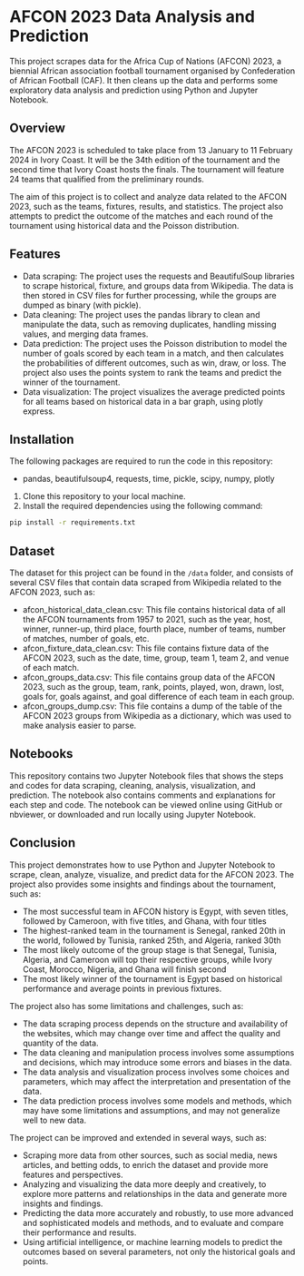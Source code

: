 # AFCON 2023 Data Analysis and Prediction

This project scrapes data for the Africa Cup of Nations (AFCON) 2023, a biennial African association football tournament organised by Confederation of African Football (CAF). It then cleans up the data and performs some exploratory data analysis and prediction using Python and Jupyter Notebook.

## Overview

The AFCON 2023 is scheduled to take place from 13 January to 11 February 2024 in Ivory Coast. It will be the 34th edition of the tournament and the second time that Ivory Coast hosts the finals. The tournament will feature 24 teams that qualified from the preliminary rounds.

The aim of this project is to collect and analyze data related to the AFCON 2023, such as the teams, fixtures, results, and statistics. The project also attempts to predict the outcome of the matches and each round of the tournament using historical data and the Poisson distribution.

## Features

- Data scraping: The project uses the requests and BeautifulSoup libraries to scrape historical, fixture, and groups data from Wikipedia. The data is then stored in CSV files for further processing, while the groups are dumped as binary (with pickle).
- Data cleaning: The project uses the pandas library to clean and manipulate the data, such as removing duplicates, handling missing values, and merging data frames.
- Data prediction: The project uses the Poisson distribution to model the number of goals scored by each team in a match, and then calculates the probabilities of different outcomes, such as win, draw, or loss. The project also uses the points system to rank the teams and predict the winner of the tournament.
- Data visualization: The project visualizes the average predicted points for all teams based on historical data in a bar graph, using plotly express.

## Installation

The following packages are required to run the code in this repository:

- pandas, beautifulsoup4, requests, time, pickle, scipy, numpy, plotly

1. Clone this repository to your local machine.
2. Install the required dependencies using the following command:

```bash
pip install -r requirements.txt
```

## Dataset

The dataset for this project can be found in the `/data` folder, and consists of several CSV files that contain data scraped from Wikipedia related to the AFCON 2023, such as:

- afcon_historical_data_clean.csv: This file contains historical data of all the AFCON tournaments from 1957 to 2021, such as the year, host, winner, runner-up, third place, fourth place, number of teams, number of matches, number of goals, etc.
- afcon_fixture_data_clean.csv: This file contains fixture data of the AFCON 2023, such as the date, time, group, team 1, team 2, and venue of each match.
- afcon_groups_data.csv: This file contains group data of the AFCON 2023, such as the group, team, rank, points, played, won, drawn, lost, goals for, goals against, and goal difference of each team in each group.
- afcon_groups_dump.csv: This file contains a dump of the table of the AFCON 2023 groups from Wikipedia as a dictionary, which was used to make analysis easier to parse.

## Notebooks

This repository contains two Jupyter Notebook files that shows the steps and codes for data scraping, cleaning, analysis, visualization, and prediction. The notebook also contains comments and explanations for each step and code. The notebook can be viewed online using GitHub or nbviewer, or downloaded and run locally using Jupyter Notebook.

## Conclusion

This project demonstrates how to use Python and Jupyter Notebook to scrape, clean, analyze, visualize, and predict data for the AFCON 2023. The project also provides some insights and findings about the tournament, such as:

- The most successful team in AFCON history is Egypt, with seven titles, followed by Cameroon, with five titles, and Ghana, with four titles
- The highest-ranked team in the tournament is Senegal, ranked 20th in the world, followed by Tunisia, ranked 25th, and Algeria, ranked 30th
- The most likely outcome of the group stage is that Senegal, Tunisia, Algeria, and Cameroon will top their respective groups, while Ivory Coast, Morocco, Nigeria, and Ghana will finish second
- The most likely winner of the tournament is Egypt based on historical performance and average points in previous fixtures.

The project also has some limitations and challenges, such as:

- The data scraping process depends on the structure and availability of the websites, which may change over time and affect the quality and quantity of the data.
- The data cleaning and manipulation process involves some assumptions and decisions, which may introduce some errors and biases in the data.
- The data analysis and visualization process involves some choices and parameters, which may affect the interpretation and presentation of the data.
- The data prediction process involves some models and methods, which may have some limitations and assumptions, and may not generalize well to new data.

The project can be improved and extended in several ways, such as:

- Scraping more data from other sources, such as social media, news articles, and betting odds, to enrich the dataset and provide more features and perspectives.
- Analyzing and visualizing the data more deeply and creatively, to explore more patterns and relationships in the data and generate more insights and findings.
- Predicting the data more accurately and robustly, to use more advanced and sophisticated models and methods, and to evaluate and compare their performance and results.
- Using artificial intelligence, or machine learning models to predict the outcomes based on several parameters, not only the historical goals and points.
